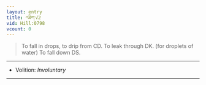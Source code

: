 ```yaml
---
layout: entry
title: འཐིག་√2
vid: Hill:0798
vcount: 0
---
```

> To fall in drops, to drip from CD\. To leak through DK\. (for droplets of water) To fall down DS\.

---
* Volition: _Involuntary_

---

